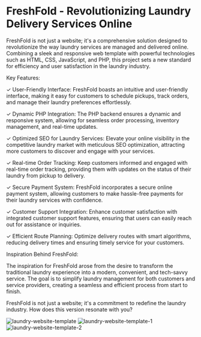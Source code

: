 # FreshFold - Revolutionizing Laundry Delivery Services Online
FreshFold is not just a website; it's a comprehensive solution designed to revolutionize the way laundry services are managed and delivered online. Combining a sleek and responsive web template with powerful technologies such as HTML, CSS, JavaScript, and PHP, this project sets a new standard for efficiency and user satisfaction in the laundry industry.

Key Features:

✓ User-Friendly Interface: FreshFold boasts an intuitive and user-friendly interface, making it easy for customers to schedule pickups, track orders, and manage their laundry preferences effortlessly.

✓ Dynamic PHP Integration: The PHP backend ensures a dynamic and responsive system, allowing for seamless order processing, inventory management, and real-time updates.

✓ Optimized SEO for Laundry Services: Elevate your online visibility in the competitive laundry market with meticulous SEO optimization, attracting more customers to discover and engage with your services.

✓ Real-time Order Tracking: Keep customers informed and engaged with real-time order tracking, providing them with updates on the status of their laundry from pickup to delivery.

✓ Secure Payment System: FreshFold incorporates a secure online payment system, allowing customers to make hassle-free payments for their laundry services with confidence.

✓ Customer Support Integration: Enhance customer satisfaction with integrated customer support features, ensuring that users can easily reach out for assistance or inquiries.

✓ Efficient Route Planning: Optimize delivery routes with smart algorithms, reducing delivery times and ensuring timely service for your customers.

Inspiration Behind FreshFold:

The inspiration for FreshFold arose from the desire to transform the traditional laundry experience into a modern, convenient, and tech-savvy service. The goal is to simplify laundry management for both customers and service providers, creating a seamless and efficient process from start to finish.

FreshFold is not just a website; it's a commitment to redefine the laundry industry. How does this version resonate with you?

![laundry-website-template](https://user-images.githubusercontent.com/24413519/201524442-56648da8-3cd1-4d67-b777-b1b2a0724e64.jpg)
![laundry-website-template-1](https://user-images.githubusercontent.com/24413519/201524445-61d134d7-57f6-4e3c-95b6-73213b4bd831.jpg)
![laundry-website-template-2](https://user-images.githubusercontent.com/24413519/201524448-f2998c62-352a-44bd-bf90-48e850bcc110.jpg)
